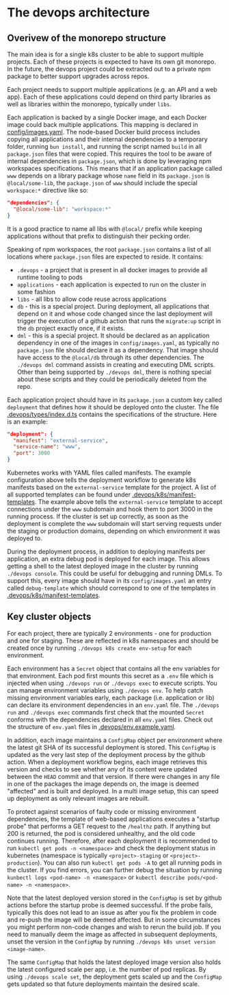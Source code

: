 # The devops architecture

## Overivew of the monorepo structure

The main idea is for a single k8s cluster to be able to support multiple projects. Each of these projects is expected to have its own git monorepo. In the future, the devops project could be extracted out to a private npm package to better support upgrades across repos.

Each project needs to support multiple applications (e.g. an API and a web app). Each of these applications could depend on third party libraries as well as libraries within the monorepo, typically under `libs`.

Each application is backed by a single Docker image, and each Docker image could back multiple applications. This mapping is declared in [config/images.yaml](../../config/images.yaml). The node-based Docker build process includes copying all applications and their internal dependencies to a temporary folder, running `bun install`, and running the script named `build` in all `package.json` files that were copied. This requires the tool to be aware of internal dependencies in `package.json`, which is done by leveraging npm workspaces specifications. This means that if an application package called `www` depends on a library package whose `name` field in its `package.json` is `@local/some-lib`, the `package.json` of `www` should include the special `workspace:*` directive like so:

```json
"dependencies": {
  "@local/some-lib": "workspace:*"
}
```

It is a good practice to name all libs with `@local/` prefix while keeping applications without that prefix to distinguish their pecking order.

Speaking of npm workspaces, the root `package.json` contains a list of all locations where `package.json` files are expected to reside. It contains:

- `.devops` - a project that is present in all docker images to provide all runtime tooling to pods
- `applications` - each application is expected to run on the cluster in some fashion
- `libs` - all libs to allow code reuse across applications
- `db` - this is a special project. During deployment, all applications that depend on it and whose code changed since the last deployment will trigger the execution of a github action that runs the `migrate:up` script in the `db` project exactly once, if it exists.
- `dml` - this is a special project. It should be declared as an application dependency in one of the images in `config/images.yaml`, as typically no `package.json` file should declare it as a dependency. That image should have access to the `@local/db` through its other dependencies. The `./devops dml` command assists in creating and executing DML scripts. Other than being supported by `./devops dml`, there is nothing special about these scripts and they could be periodically deleted from the repo.

Each application project should have in its `package.json` a custom key called `deployment` that defines how it should be deployed onto the cluster. The file [.devops/types/index.d.ts](../types/index.d.ts) contains the specifications of the structure. Here is an example:

```json
"deployment": {
  "manifest": "external-service",
  "service-name": "www",
  "port": 3000
}
```

Kubernetes works with YAML files called manifests. The example configuration above tells the deployment workflow to generate k8s manifests based on the `external-service` template for the project. A list of all supported templates can be found under [.devops/k8s/manifest-templates](../k8s/manifest-templates/composite-templates.yaml). The example above tells the `external-service` template to accept connections under the `www` subdomain and hook them to port 3000 in the running process. If the cluster is set up correctly, as soon as the deployment is complete the `www` subdomain will start serving requests under the staging or production domains, depending on which environment it was deployed to.

During the deployment process, in addition to deploying manifests per application, an extra debug pod is deployed for each image. This allows getting a shell to the latest deployed image in the cluster by running `./devops console`. This could be useful for debugging and running DMLs. To support this, every image should have in its `config/images.yaml` an entry called `debug-template` which should correspond to one of the templates in [.devops/k8s/manifest-templates](../k8s/manifest-templates/composite-templates.yaml).

## Key cluster objects

For each project, there are typically 2 environments - one for production and one for staging. These are reflected in k8s namespaces and should be created once by running `./devops k8s create env-setup` for each environment.

Each environment has a `Secret` object that contains all the env variables for that environment. Each pod first mounts this secret as a `.env` file which is injected when using `./devops run` or `./devops exec` to execute scripts. You can manage environment variables using `./devops env`. To help catch missing environment variables early, each package (i.e. application or lib) can declare its environment dependencies in an `env.yaml` file. The `./devops run` and `./devops exec` commands first check that the mounted `Secret` conforms with the dependencies declared in all `env.yaml` files. Check out the structure of `env.yaml` files in [.devops/env.example.yaml](../env.example.yaml).

In addition, each image maintains a `ConfigMap` object per environment where the latest git SHA of its successful deployment is stored. This `ConfigMap` is updated as the very last step of the deployment process by the github action. When a deployment workflow begins, each image retrieves this version and checks to see whether any of its content were updated between the `HEAD` commit and that version. If there were changes in any file in one of the packages the image depends on, the image is deemed "affected" and is built and deployed. In a multi image setup, this can speed up deployment as only relevant images are rebuilt.

To protect against scenarios of faulty code or missing environment dependencies, the template of web-based applications executes a "startup probe" that performs a GET request to the `/healthz` path. If anything but 200 is returned, the pod is considered unhealthy, and the old code continues running. Therefore, after each deployment it is recommended to run `kubectl get pods -n <namespace>` and check the deployment status in kubernetes (namespace is typically `<project>-staging` or `<project>-production`). You can also run `kubectl get pods -A` to get all running pods in the cluster. If you find errors, you can further debug the situation by running `kunbectl logs <pod-name> -n <namespace>` or `kubectl describe pods/<pod-name> -n <namespace>`.

Note that the latest deployed version stored in the `ConfigMap` is set by github actions before the startup probe is deemed successful. If the probe fails, typically this does not lead to an issue as after you fix the problem in code and re-push the image will be deemed affected. But in some circumstances you might perform non-code changes and wish to rerun the build job. If you need to manually deem the image as affected in subsequent deployments, unset the version in the `ConfigMap` by running `./devops k8s unset version <image-name>`.

The same `ConfigMap` that holds the latest deployed image version also holds the latest configured scale per app, i.e. the number of pod replicas. By using `./devops scale set`, the deployment gets scaled up and the `ConfigMap` gets updated so that future deployments maintain the desired scale.
